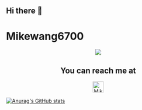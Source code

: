 ## Hi there 👋

# Mikewang6700

<p align="center">
    <a href="#">
        <img src="header">
    </a>
</p>

<h2 align="center">You can reach me at</h2>

<p align="center">
    <a href="#">
        <img src="https://d2fltix0v2e0sb.cloudfront.net/dev-badge.svg" alt="Mikewang6700's github homepage" height="30" width="30">
    </a>
</p>

[![Anurag's GitHub stats](https://github-readme-stats.vercel.app/api?username=mikewang6700)](https://github.com/anuraghazra/github-readme-stats)
